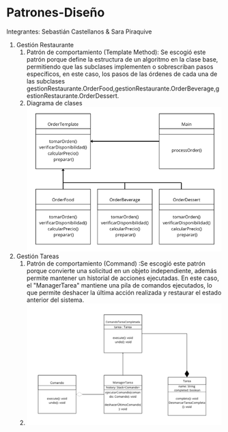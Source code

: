 # Patrones-Diseño
Integrantes: Sebastián Castellanos & Sara Piraquive

1. Gestión Restaurante
   1. Patrón de comportamiento (Template Method): Se escogió este patrón porque define la estructura de un algoritmo en la clase base, permitiendo que las subclases implementen o sobrescriban pasos específicos, en este caso, los pasos de las órdenes de cada una de las subclases gestionRestaurante.OrderFood,gestionRestaurante.OrderBeverage,gestionRestaurante.OrderDessert.
   2. Diagrama de clases ![img.png](img.png)
2. Gestión Tareas
   1. Patrón de comportamiento (Command) :Se escogió este patrón porque convierte una solicitud en un objeto independiente, además permite mantener un historial de acciones ejecutadas. En este caso, el "ManagerTarea" mantiene una pila de comandos ejecutados, lo que permite deshacer la última acción realizada y restaurar el estado anterior del sistema.
   2. ![img_1.png](img_1.png)
